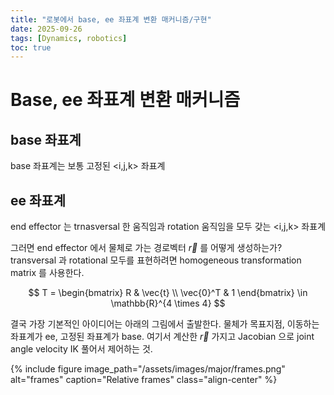 ```yaml
---
title: "로봇에서 base, ee 좌표계 변환 매커니즘/구현"
date: 2025-09-26
tags: [Dynamics, robotics]
toc: true
---
```

# Base, ee 좌표계 변환 매커니즘

## base 좌표계
base 좌표계는 보통 고정된 <i,j,k> 좌표계

## ee 좌표계
end effector 는 trnasversal 한 움직임과 rotation 움직임을 모두 갖는 <i,j,k> 좌표계

그러면 end effector 에서 물체로 가는 경로벡터 $\vec{r}$ 를 어떻게 생성하는가?
transversal 과 rotational 모두를 표현하려면 homogeneous transformation matrix 를 사용한다.

$$
T = 
\begin{bmatrix}
    R & \vec{t} \\
    \vec{0}^T & 1
\end{bmatrix}
\in \mathbb{R}^{4 \times 4}
$$

결국 가장 기본적인 아이디어는 아래의 그림에서 출발한다.
물체가 목표지점, 이동하는 좌표계가 ee, 고정된 좌표계가 base. 여기서 계산한 $\vec{r}$ 가지고 Jacobian 으로 joint angle velocity IK 풀어서 제어하는 것.


{% include figure
   image_path="/assets/images/major/frames.png"
   alt="frames"
   caption="Relative frames"
   class="align-center"
%}